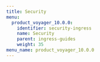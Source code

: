```yaml
---
title: Security
menu:
  product_voyager_10.0.0:
    identifier: security-ingress
    name: Security
    parent: ingress-guides
    weight: 35
menu_name: product_voyager_10.0.0
---
```

